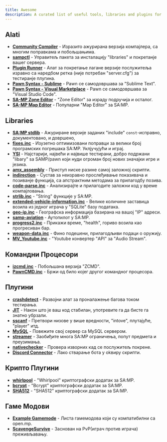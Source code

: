 ```yaml
---
title: Awesome
description: A curated list of useful tools, libraries and plugins for SA-MP development.
---
```


## Alati

- **[Community Compiler](https://github.com/pawn-lang/compiler/)** - Изразито ажурирана верзија компајлера, са многим поправкама и побољшањима.
- **[sampctl](http://sampctl.com/)** - Управитељ пакета за инсталацију "libraries" и покретанје вашег сервера.
- **[Plugin Runner](https://github.com/Zeex/samp-plugin-runner/)** - Алат за покретање лагане верзије послужитеља изравно са наредбом ретка (није потребан "server.cfg") за тестиранје плугина.
- **[Pawn Syntax - Sublime](https://packagecontrol.io/packages/Pawn%20syntax/)** - Pawn се самодовршава за "Sublime Text".
- **[Pawn Syntax - Visual Marketplace](https://marketplace.visualstudio.com/items?itemName=southclaws.vscode-pawn/)** - Pawn се самодовршава за "Visual Studio Code".
- **[SA-MP Zone Editor](https://bitbucket.org/Grimrandomer/samp-zone-editor/downloads/)** - "Zone Editor" за израду подручија и осталог.
- **[SA-MP Map Editor](https://github.com/openmultiplayer/archive/raw/master/tools/Map%20Editor.zip)** - Популарни "Map Editor" за SA:MP.

## Libraries

- **[SA:MP stdlib](https://github.com/pawn-lang/samp-stdlib/)** - Ажуриране верзије заданих "include" `const`-исправно, документовано, и довршено,
- **[fixes.inc](https://github.com/pawn-lang/sa-mp-fixes/)** - Изузетно оптимизовани поправци за велики број програмских погрешака SA:MP. Уклјучујући и играј.
- **[YSI](https://github.com/pawn-lang/YSI-Includes/)** - Најстарији, највећи и највише тестирани, добро подржани "libary" ѕа SAMP/pawn који нуди огроман број нових значајки игре и језика.
- **[amx_assembly](https://github.com/Zeex/amx_assembly/)** - Приступ ниске разине самој заложној скрипти.
- **[indirection](https://github.com/Y-Less/indirection/)** - Сустав за неизравно прослеђивање показивача и позиванје функција, са апстрактним методама за прилагодбу позива.
- **[code-parse.inc](https://github.com/Y-Less/code-parse.inc/)** - Анализирајте и прилагодите заложни код у време компајловања.
- **[strlib.inc](https://github.com/oscar-broman/strlib/)** - "String" функције у SA:MP.
- **[extended-vehicle-information.inc](https://github.com/Vince0789/sa-mp-extended-vehicle-information/)** - Велике количине заставица возила из једног играча у "SQLite" базу података.
- **[geo-ip.inc](https://github.com/Southclaws/SAMP-geoip/)** - Географска информација базирана на вашој "IP" адреси.
- **[samp-aviation](https://github.com/Southclaws/samp-aviation/)** - Аутопилот у SA:MP.
- **[progress2.inc](https://github.com/Southclaws/progress2/)** - Прикажи време, "health", гориво возила као прогресиван бар.
- **[weapon-data.inc](https://github.com/Southclaws/samp-weapon-dat/)** - Фино подешени, прилагодљиви подаци о оружију.
- **[MV_Youtube.inc](https://github.com/MichaelBelgium/MV_Youtube)** - "Youtube конвертер "API" за "Audio Stream".

## Командни Процесори

- **[izcmd.inc](https://github.com/YashasSamaga/I-ZCMD/)** - Побољшана верзија "ZCMD".
- **[PawnCMD.inc](https://github.com/katursis/Pawn.CMD/)** - Бржи од било којег другог командног процесора.

## Плугини

- **[crashdetect](https://github.com/Zeex/samp-plugin-crashdetect/)** - Развојни алат за проналажење багова током тестирања.
- **[JIT](https://github.com/Zeex/samp-plugin-jit/)** - Након што је ваш код стабилан, употревите га да бисте га знатно убрзали.
- **[sscanf](https://github.com/Y-Less/sscanf/)** - Претвори низове у више вредности, "intove", плутајуће, "player" итд.
- **[MySQL](https://github.com/pBlueG/SA-MP-MySQL/)** - Повежите свој сервер са MySQL сервером.
- **[streamer](https://github.com/samp-incognito/samp-streamer-plugin/)** - Заобиђите многа SA:MP ограничења, попут предмета и преузимања.
- **[nativechecker](https://github.com/openmultiplayer/archive/raw/master/plugins/nativechecker.zip)** - Провера изворних кад се послужитељ покрене.
- **[Discord Connector](https://github.com/maddinat0r/samp-discord-connector)** - Лако стварање бота у оkвиру скрипти.

## Крипто Плугини

- **[whirlpool](https://github.com/Southclaws/samp-whirlpool/)** - "Whirlpool" криптографски додатак за SA:MP.
- **[bcrypt](https://github.com/LassiR/bcrypt-samp/)** - "Bcrypt" криптографски додатак за SA:MP.
- **[SHA512](https://github.com/openmultiplayer/archive/raw/master/plugins/SHA512.zip)** - "SHA512" криптографски додатак за SA:MP.

## Гаме Мoдови

- **[Example Gamemode](https://github.com/openmultiplayer/example-gamemodes)** - Листа гамемодова који су компатибилни са open.mp.
- **[ScavengeSurvive](https://github.com/Southclaws/ScavengeSurvive)** - Заснован на PvP(играч против играча) преживљавању.
